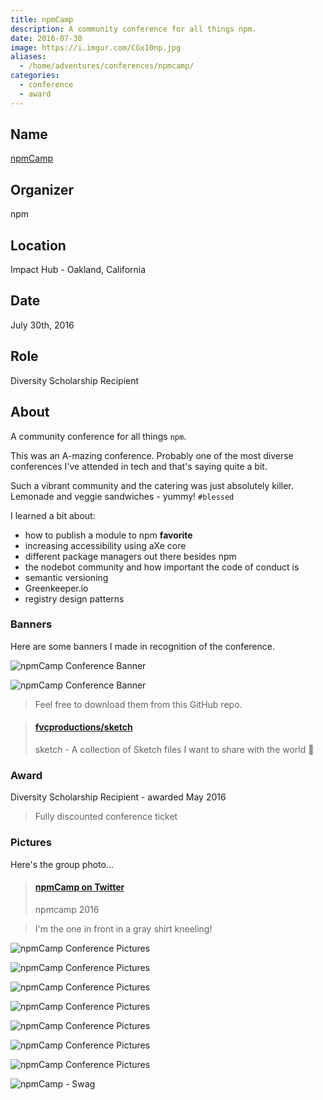 ```yaml
---
title: npmCamp
description: A community conference for all things npm.
date: 2016-07-30
image: https://i.imgur.com/CGx10np.jpg
aliases:
  - /home/adventures/conferences/npmcamp/
categories:
  - conference
  - award
---
```


## Name

[npmCamp](https://npm.camp)

## Organizer

npm

## Location

Impact Hub - Oakland, California

## Date

July 30th, 2016

## Role

Diversity Scholarship Recipient

## About

A community conference for all things `npm`.

This was an A-mazing conference. Probably one of the most diverse conferences I've attended in tech and that's saying quite a bit.

Such a vibrant community and the catering was just absolutely killer. Lemonade and veggie sandwiches - yummy! `#blessed`

I learned a bit about:

- how to publish a module to npm **favorite**
- increasing accessibility using aXe core
- different package managers out there besides npm
- the nodebot community and how important the code of conduct is
- semantic versioning
- Greenkeeper.io
- registry design patterns

### Banners

Here are some banners I made in recognition of the conference.

![npmCamp Conference Banner](https://i.imgur.com/NKYINOa.png)

![npmCamp Conference Banner](https://i.imgur.com/qmHsvP8.png)

> Feel free to download them from this GitHub repo.

<blockquote class="embedly-card" data-card-controls="0"><h4><a href="https://github.com/fvcproductions/sketch">fvcproductions/sketch</a></h4><p>sketch - A collection of Sketch files I want to share with the world 🎨</p></blockquote>
<script async src="//cdn.embedly.com/widgets/platform.js" charset="UTF-8"></script>

### Award

Diversity Scholarship Recipient - awarded May 2016

> Fully discounted conference ticket

### Pictures

Here's the group photo...

<blockquote class="embedly-card" data-card-controls="0"><h4><a href="https://twitter.com/npmcamp/status/759563526465736704/photo/1">npmCamp on Twitter</a></h4><p>npmcamp 2016</p></blockquote>

> I'm the one in front in a gray shirt kneeling!

![npmCamp Conference Pictures](https://i.imgur.com/DrzEQUR.jpg)

![npmCamp Conference Pictures](https://i.imgur.com/TVwDHlV.jpg)

![npmCamp Conference Pictures](https://i.imgur.com/CWZYrpz.jpg)

![npmCamp Conference Pictures](https://i.imgur.com/DAKtZ6m.jpg)

![npmCamp Conference Pictures](https://i.imgur.com/vgV3ihr.jpg)

![npmCamp Conference Pictures](https://i.imgur.com/KsoZkn4.jpg)

![npmCamp Conference Pictures](https://i.imgur.com/YUW0qNd.jpg)

![npmCamp - Swag](https://i.imgur.com/jqSi3Gu.jpg)
